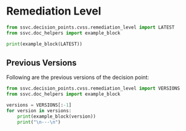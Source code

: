 # Remediation Level

```python exec="true" idprefix=""
from ssvc.decision_points.cvss.remediation_level import LATEST
from ssvc.doc_helpers import example_block

print(example_block(LATEST))
```

## Previous Versions

Following are the previous versions of the decision point:

```python exec="true" idprefix=""
from ssvc.decision_points.cvss.remediation_level import VERSIONS
from ssvc.doc_helpers import example_block

versions = VERSIONS[:-1]
for version in versions:
    print(example_block(version))
    print("\n---\n")
```
